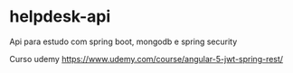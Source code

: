 # helpdesk-api

Api para estudo com spring boot, mongodb e spring security

Curso udemy https://www.udemy.com/course/angular-5-jwt-spring-rest/

